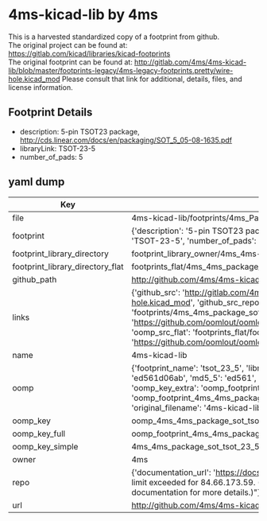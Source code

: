 # 4ms-kicad-lib by 4ms  
This is a harvested standardized copy of a footprint from github.  
The original project can be found at:  
https://gitlab.com/kicad/libraries/kicad-footprints  
The original footprint can be found at:
http://gitlab.com/4ms/4ms-kicad-lib/blob/master/footprints-legacy/4ms-legacy-footprints.pretty/wire-hole.kicad_mod
Please consult that link for additional, details, files, and license information.  
## Footprint Details
* description: 5-pin TSOT23 package, http://cds.linear.com/docs/en/packaging/SOT_5_05-08-1635.pdf  
* libraryLink: TSOT-23-5  
* number_of_pads: 5  
## yaml dump  
| Key | Value |  
| --- | --- |  
| file | 4ms-kicad-lib/footprints/4ms_Package_SOT.pretty/TSOT-23-5.kicad_mod |  
| footprint | {'description': '5-pin TSOT23 package, http://cds.linear.com/docs/en/packaging/SOT_5_05-08-1635.pdf', 'libraryLink': 'TSOT-23-5', 'number_of_pads': 5} |  
| footprint_library_directory | footprint_library_owner/4ms_4ms-kicad-lib |  
| footprint_library_directory_flat | footprints_flat/4ms_4ms_package_sot_tsot_23_5/working |  
| github_path | http://github.com/4ms/4ms-kicad-lib/blob/master/footprints/4ms_Package_SOT.pretty/TSOT-23-5.kicad_mod |  
| links | {'github_src': 'http://gitlab.com/4ms/4ms-kicad-lib/blob/master/footprints-legacy/4ms-legacy-footprints.pretty/wire-hole.kicad_mod', 'github_src_repo': 'https://gitlab.com/kicad/libraries/kicad-footprints', 'oomp_bot': 'footprints/4ms_4ms_package_sot_tsot_23_5/working', 'oomp_bot_github': 'https://github.com/oomlout/oomlout_oomp_footprint_bot/tree/main/footprints/4ms_4ms_package_sot_tsot_23_5/working', 'oomp_src_flat': 'footprints_flat/footprints_flat/4ms_4ms_package_sot_tsot_23_5/working', 'oomp_src_flat_github': 'https://github.com/oomlout/oomlout_oomp_footprint_src/tree/main/footprints_flat/4ms_4ms_package_sot_tsot_23_5/working'} |  
| name | 4ms-kicad-lib |  
| oomp | {'footprint_name': 'tsot_23_5', 'library_name': '4ms_package_sot', 'md5': 'ed561d06ab54bcd436ac635f1fcf9cf4', 'md5_10': 'ed561d06ab', 'md5_5': 'ed561', 'md5_6': 'ed561d', 'oomp_key': 'oomp_4ms_4ms_package_sot_tsot_23_5', 'oomp_key_extra': 'oomp_footprint_4ms_4ms_package_sot_tsot_23_5', 'oomp_key_full': 'oomp_footprint_4ms_4ms_package_sot_tsot_23_5_ed561d', 'oomp_key_simple': '4ms_4ms_package_sot_tsot_23_5', 'original_filename': '4ms-kicad-lib/footprints/4ms_Package_SOT.pretty/TSOT-23-5.kicad_mod', 'owner_name': '4ms'} |  
| oomp_key | oomp_4ms_4ms_package_sot_tsot_23_5 |  
| oomp_key_full | oomp_footprint_4ms_4ms_package_sot_tsot_23_5 |  
| oomp_key_simple | 4ms_4ms_package_sot_tsot_23_5 |  
| owner | 4ms |  
| repo | {'documentation_url': 'https://docs.github.com/rest/overview/resources-in-the-rest-api#rate-limiting', 'message': "API rate limit exceeded for 84.66.173.59. (But here's the good news: Authenticated requests get a higher rate limit. Check out the documentation for more details.)"} |  
| url | http://github.com/4ms/4ms-kicad-lib |  

